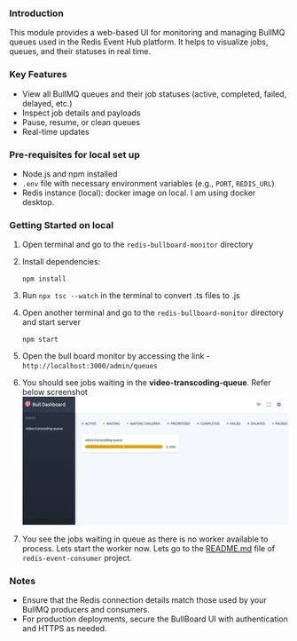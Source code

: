 ### Introduction

This module provides a web-based UI for monitoring and managing BullMQ queues used in the Redis Event Hub platform. It helps to visualize jobs, queues, and their statuses in real time.

### Key Features

- View all BullMQ queues and their job statuses (active, completed, failed, delayed, etc.)
- Inspect job details and payloads
- Pause, resume, or clean queues
- Real-time updates

### Pre-requisites for local set up

- Node.js and npm installed
- `.env` file with necessary environment variables (e.g., `PORT`, `REDIS_URL`)
- Redis instance (local): docker image on local. I am using docker desktop. 

### Getting Started on local
1. Open terminal and go to the `redis-bullboard-monitor` directory

2. Install dependencies:
   ```
   npm install
   ```
3. Run `npx tsc --watch` in the terminal to convert .ts files to .js

4. Open another terminal and go to the `redis-bullboard-monitor` directory and start server
    ```
    npm start
    ```

5. Open the bull board monitor by accessing the link - `http://localhost:3000/admin/queues`

6. You should see jobs waiting in the **video-transcoding-queue**. Refer below screenshot
![Bull Board Monitor Screenshot](../assets/bull-board-monitor.png)

7. You see the jobs waiting in queue as there is no worker available to process. Lets start the worker now.
   Lets go to the [README.md](../redis-event-consumer/README.md) file of `redis-event-consumer` project.


### Notes
- Ensure that the Redis connection details match those used by your BullMQ producers and consumers.
- For production deployments, secure the BullBoard UI with authentication and HTTPS as needed.